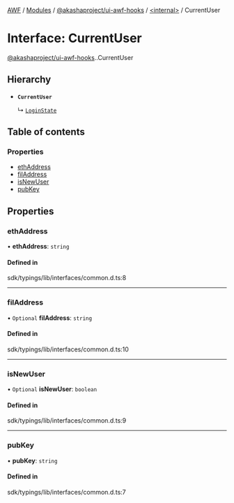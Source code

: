 [AWF](../README.md) / [Modules](../modules.md) / [@akashaproject/ui-awf-hooks](../modules/akashaproject_ui_awf_hooks.md) / [<internal\>](../modules/akashaproject_ui_awf_hooks._internal_.md) / CurrentUser

# Interface: CurrentUser

[@akashaproject/ui-awf-hooks](../modules/akashaproject_ui_awf_hooks.md).[<internal>](../modules/akashaproject_ui_awf_hooks._internal_.md).CurrentUser

## Hierarchy

- **`CurrentUser`**

  ↳ [`LoginState`](akashaproject_ui_awf_hooks.LoginState.md)

## Table of contents

### Properties

- [ethAddress](akashaproject_ui_awf_hooks._internal_.CurrentUser.md#ethaddress)
- [filAddress](akashaproject_ui_awf_hooks._internal_.CurrentUser.md#filaddress)
- [isNewUser](akashaproject_ui_awf_hooks._internal_.CurrentUser.md#isnewuser)
- [pubKey](akashaproject_ui_awf_hooks._internal_.CurrentUser.md#pubkey)

## Properties

### ethAddress

• **ethAddress**: `string`

#### Defined in

sdk/typings/lib/interfaces/common.d.ts:8

___

### filAddress

• `Optional` **filAddress**: `string`

#### Defined in

sdk/typings/lib/interfaces/common.d.ts:10

___

### isNewUser

• `Optional` **isNewUser**: `boolean`

#### Defined in

sdk/typings/lib/interfaces/common.d.ts:9

___

### pubKey

• **pubKey**: `string`

#### Defined in

sdk/typings/lib/interfaces/common.d.ts:7
